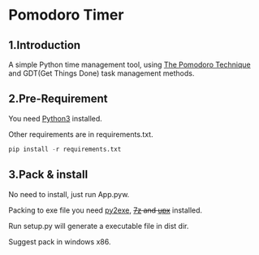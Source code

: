 Pomodoro Timer
=========================

1.Introduction
-----------------

A simple Python time management tool, using [The Pomodoro Technique](http://www.pomodorotechnique.com) and GDT(Get Things Done) task management methods.

2.Pre-Requirement
-----------------

You need [Python3](http://www.python.org) installed.

Other requirements are in requirements.txt.

```python
pip install -r requirements.txt
```

3.Pack & install
-----------------

No need to install, just run App.pyw.

Packing to exe file you need [py2exe](http://www.py2exe.org), ~~[7z](http://www.7-zip.org) and [upx](http://upx.sourceforge.net)~~ installed.

Run setup.py will generate a executable file in dist dir.

Suggest pack in windows x86.
